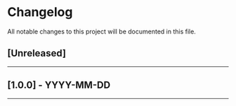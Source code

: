 # Changelog

All notable changes to this project will be documented in this file.

## [Unreleased]

------------------------------------------------------------------------------

## [1.0.0] - YYYY-MM-DD

------------------------------------------------------------------------------
